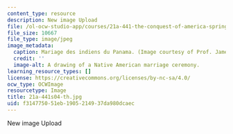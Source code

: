```yaml
---
content_type: resource
description: New image Upload
file: /ol-ocw-studio-app/courses/21a-441-the-conquest-of-america-spring-2004/f314775051eb1905214937da980dcaec_21a-441s04-th.jpg
file_size: 10667
file_type: image/jpeg
image_metadata:
  caption: Mariage des indiens du Panama. (Image courtesy of Prof. James Howe.)
  credit: ''
  image-alt: A drawing of a Native American marriage ceremony.
learning_resource_types: []
license: https://creativecommons.org/licenses/by-nc-sa/4.0/
ocw_type: OCWImage
resourcetype: Image
title: 21a-441s04-th.jpg
uid: f3147750-51eb-1905-2149-37da980dcaec
---
```

New image Upload